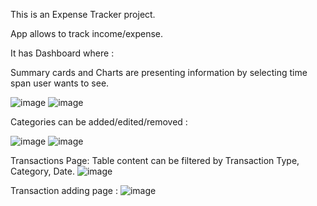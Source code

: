 This is an Expense Tracker project.

App allows to track income/expense.

It has Dashboard where :

Summary cards and Charts are presenting information by selecting time span user wants to see.

 ![image](https://github.com/user-attachments/assets/7781d687-de68-4f46-9e7a-e03f97fb06d2)
![image](https://github.com/user-attachments/assets/fc5ebc3f-db30-4fb1-97db-5be7b6979fb9)



Categories can be added/edited/removed :

![image](https://github.com/user-attachments/assets/3add2da6-8b54-4653-90bf-851537faa2e3)
![image](https://github.com/user-attachments/assets/753c3794-dc9a-4c46-8653-e9480aac44d9)



Transactions Page: Table content can be filtered by Transaction Type, Category, Date.
![image](https://github.com/user-attachments/assets/b631244a-84ed-474d-ad87-507341eb4516)



Transaction adding page :
![image](https://github.com/user-attachments/assets/17dcb7b5-01fd-4ee0-bc9e-9e454c2027f9)

